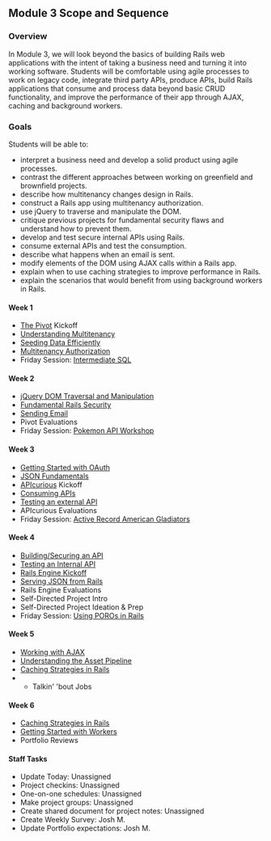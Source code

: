 ## Module 3 Scope and Sequence

### Overview

In Module 3, we will look beyond the basics of building Rails web applications with the intent of taking a business need and turning it into working software. Students will be comfortable using agile processes to work on legacy code, integrate third party APIs, produce APIs, build Rails applications that consume and process data beyond basic CRUD functionality, and improve the performance of their app through AJAX, caching and background workers.

### Goals

Students will be able to:

* interpret a business need and develop a solid product using agile processes.
* contrast the different approaches between working on greenfield and brownfield projects.
* describe how multitenancy changes design in Rails.
* construct a Rails app using multitenancy authorization.
* use jQuery to traverse and manipulate the DOM.
* critique previous projects for fundamental security flaws and understand how to prevent them.
* develop and test secure internal APIs using Rails.
* consume external APIs and test the consumption.
* describe what happens when an email is sent.
* modify elements of the DOM using AJAX calls within a Rails app.
* explain when to use caching strategies to improve performance in Rails.
* explain the scenarios that would benefit from using background workers in Rails.

#### Week 1

* [The Pivot](the_pivot.md) Kickoff
* [Understanding Multitenancy](understanding_multitenancy.md)
* [Seeding Data Efficiently](seeding_data_efficiently.md)
* [Multitenancy Authorization](multitenancy_authorization.md)
* Friday Session: [Intermediate SQL](intermediate_sql.md)

#### Week 2

* [jQuery DOM Traversal and Manipulation](jquery_dom_traversal_and_manipulation.md)
* [Fundamental Rails Security](fundamental_rails_security.md)
* [Sending Email](sending_email_sendgrid.md)
* Pivot Evaluations
* Friday Session: [Pokemon API Workshop](pokemon_api.md)

#### Week 3

* [Getting Started with OAuth](getting_started_with_oauth.md)
* [JSON Fundamentals](json_fundementals.md)
* [APIcurious](apicurious.md) Kickoff
* [Consuming APIs](consuming_apis.markdown)
* [Testing an external API](testing_againts_third_party_apis.md)
* APIcurious Evaluations
* Friday Session: [Active Record American Gladiators](active_record_american_gladiators.md)

#### Week 4

* [Building/Securing an API](building_an_api.md)
* [Testing an Internal API](testing_an_internal_api.md)
* [Rails Engine Kickoff](rails_engine.md)
* [Serving JSON from Rails](serving_json_from_rails.md)
* Rails Engine Evaluations
* Self-Directed Project Intro
* Self-Directed Project Ideation & Prep
* Friday Session: [Using POROs in Rails](archive/presenters_and_decorators.md)

#### Week 5

* [Working with AJAX](working_with_ajax.md)
* [Understanding the Asset Pipeline](understanding_the_asset_pipeline.md)
* [Caching Strategies in Rails](caching_in_rails.md)
* * Talkin' 'bout Jobs

#### Week 6

* [Caching Strategies in Rails](caching_in_rails.md)
* [Getting Started with Workers](intro_to_background_workers.md)
* Portfolio Reviews

#### Staff Tasks

* Update Today: Unassigned
* Project checkins: Unassigned
* One-on-one schedules: Unassigned
* Make project groups: Unassigned
* Create shared document for project notes: Unassigned
* Create Weekly Survey: Josh M.
* Update Portfolio expectations: Josh M.
